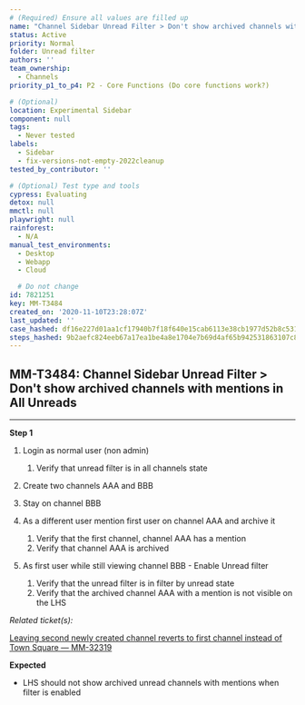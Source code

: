```yaml
---
# (Required) Ensure all values are filled up
name: "Channel Sidebar Unread Filter > Don't show archived channels with mentions in All Unreads"
status: Active
priority: Normal
folder: Unread filter
authors: ''
team_ownership:
  - Channels
priority_p1_to_p4: P2 - Core Functions (Do core functions work?)

# (Optional)
location: Experimental Sidebar
component: null
tags:
  - Never tested
labels:
  - Sidebar
  - fix-versions-not-empty-2022cleanup
tested_by_contributor: ''

# (Optional) Test type and tools
cypress: Evaluating
detox: null
mmctl: null
playwright: null
rainforest:
  - N/A
manual_test_environments:
  - Desktop
  - Webapp
  - Cloud

  # Do not change
id: 7821251
key: MM-T3484
created_on: '2020-11-10T23:28:07Z'
last_updated: ''
case_hashed: df16e227d01aa1cf17940b7f18f640e15cab6113e38cb1977d52b8c531afbf7f84629f9ba12844a4d702dcaa398af354
steps_hashed: 9b2aefc824eeb67a17ea1be4a8e1704e7b69d4af65b942531863107c8185af56860f7dde8542aaf19509d72170190214
---
```


<!-- (Auto-generated) Based on frontmatter's "key" and "name" -->

## MM-T3484: Channel Sidebar Unread Filter > Don't show archived channels with mentions in All Unreads

---

**Step 1**

1. Login as normal user (non admin)

   1. Verify that unread filter is in all channels state

2. Create two channels AAA and BBB

3. Stay on channel BBB

4. As a different user mention first user on channel AAA and archive it

   1. Verify that the first channel, channel AAA has a mention
   2. Verify that channel AAA is archived

5. As first user while still viewing channel BBB - Enable Unread filter

   1. Verify that the unread filter is in filter by unread state
   2. Verify that the archived channel AAA with a mention is not visible on the LHS

_Related ticket(s):_

[Leaving second newly created channel reverts to first channel instead of Town Square — MM-32319](https://mattermost.atlassian.net/browse/MM-32319)

**Expected**

- LHS should not show archived unread channels with mentions when filter is enabled
